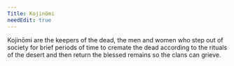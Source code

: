```yaml
---
Title: Kojinōmi
needEdit: true
---
```


Kojinōmi are the keepers of the dead, the men and women who step out of society for brief periods of time to cremate the dead according to the rituals of the desert and then return the blessed remains so the clans can grieve.
